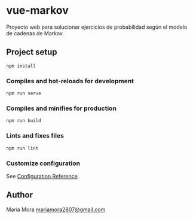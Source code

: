 # vue-markov
Proyecto web para solucionar ejercicios de probabilidad según el modelo de cadenas de Markov.

## Project setup
```
npm install
```

### Compiles and hot-reloads for development
```
npm run serve
```

### Compiles and minifies for production
```
npm run build
```

### Lints and fixes files
```
npm run lint
```

### Customize configuration
See [Configuration Reference](https://cli.vuejs.org/config/).

## Author

María Mora <mariamora2807@gmail.com>